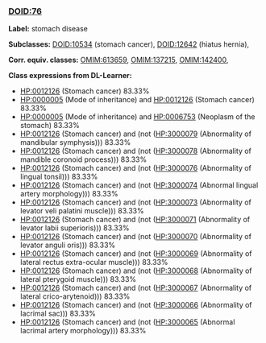 
### [DOID:76](http://purl.obolibrary.org/obo/DOID_76)
**Label:** stomach disease

**Subclasses:** [DOID:10534](http://purl.obolibrary.org/obo/DOID_10534) (stomach cancer), [DOID:12642](http://purl.obolibrary.org/obo/DOID_12642) (hiatus hernia), 

**Corr. equiv. classes:** [OMIM:613659](http://purl.obolibrary.org/obo/OMIM_613659), [OMIM:137215](http://purl.obolibrary.org/obo/OMIM_137215), [OMIM:142400](http://purl.obolibrary.org/obo/OMIM_142400), 

**Class expressions from DL-Learner:**

- [HP:0012126](http://purl.obolibrary.org/obo/HP_0012126) (Stomach cancer) 83.33%
- [HP:0000005](http://purl.obolibrary.org/obo/HP_0000005) (Mode of inheritance) and [HP:0012126](http://purl.obolibrary.org/obo/HP_0012126) (Stomach cancer) 83.33%
- [HP:0000005](http://purl.obolibrary.org/obo/HP_0000005) (Mode of inheritance) and [HP:0006753](http://purl.obolibrary.org/obo/HP_0006753) (Neoplasm of the stomach) 83.33%
- [HP:0012126](http://purl.obolibrary.org/obo/HP_0012126) (Stomach cancer) and (not ([HP:3000079](http://purl.obolibrary.org/obo/HP_3000079) (Abnormality of mandibular symphysis))) 83.33%
- [HP:0012126](http://purl.obolibrary.org/obo/HP_0012126) (Stomach cancer) and (not ([HP:3000078](http://purl.obolibrary.org/obo/HP_3000078) (Abnormality of mandible coronoid process))) 83.33%
- [HP:0012126](http://purl.obolibrary.org/obo/HP_0012126) (Stomach cancer) and (not ([HP:3000076](http://purl.obolibrary.org/obo/HP_3000076) (Abnormality of lingual tonsil))) 83.33%
- [HP:0012126](http://purl.obolibrary.org/obo/HP_0012126) (Stomach cancer) and (not ([HP:3000074](http://purl.obolibrary.org/obo/HP_3000074) (Abnormal lingual artery morphology))) 83.33%
- [HP:0012126](http://purl.obolibrary.org/obo/HP_0012126) (Stomach cancer) and (not ([HP:3000073](http://purl.obolibrary.org/obo/HP_3000073) (Abnormality of levator veli palatini muscle))) 83.33%
- [HP:0012126](http://purl.obolibrary.org/obo/HP_0012126) (Stomach cancer) and (not ([HP:3000071](http://purl.obolibrary.org/obo/HP_3000071) (Abnormality of levator labii superioris))) 83.33%
- [HP:0012126](http://purl.obolibrary.org/obo/HP_0012126) (Stomach cancer) and (not ([HP:3000070](http://purl.obolibrary.org/obo/HP_3000070) (Abnormality of levator anguli oris))) 83.33%
- [HP:0012126](http://purl.obolibrary.org/obo/HP_0012126) (Stomach cancer) and (not ([HP:3000069](http://purl.obolibrary.org/obo/HP_3000069) (Abnormality of lateral rectus extra-ocular muscle))) 83.33%
- [HP:0012126](http://purl.obolibrary.org/obo/HP_0012126) (Stomach cancer) and (not ([HP:3000068](http://purl.obolibrary.org/obo/HP_3000068) (Abnormality of lateral pterygoid muscle))) 83.33%
- [HP:0012126](http://purl.obolibrary.org/obo/HP_0012126) (Stomach cancer) and (not ([HP:3000067](http://purl.obolibrary.org/obo/HP_3000067) (Abnormality of lateral crico-arytenoid))) 83.33%
- [HP:0012126](http://purl.obolibrary.org/obo/HP_0012126) (Stomach cancer) and (not ([HP:3000066](http://purl.obolibrary.org/obo/HP_3000066) (Abnormality of lacrimal sac))) 83.33%
- [HP:0012126](http://purl.obolibrary.org/obo/HP_0012126) (Stomach cancer) and (not ([HP:3000065](http://purl.obolibrary.org/obo/HP_3000065) (Abnormal lacrimal artery morphology))) 83.33%


